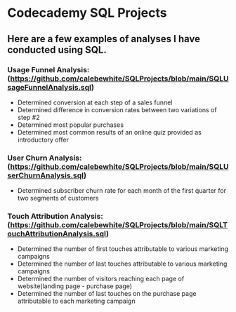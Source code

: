 # Codecademy SQL Projects

## Here are a few examples of analyses I have conducted using SQL.

### Usage Funnel Analysis: (https://github.com/calebewhite/SQLProjects/blob/main/SQLUsageFunnelAnalysis.sql)

- Determined conversion at each step of a sales funnel
- Determined difference in conversion rates between two variations of step #2
- Determined most popular purchases
- Determined most common results of an online quiz provided as introductory offer

### User Churn Analysis: (https://github.com/calebewhite/SQLProjects/blob/main/SQLUserChurnAnalysis.sql)

- Determined subscriber churn rate for each month of the first quarter for two segments of customers

### Touch Attribution Analysis: (https://github.com/calebewhite/SQLProjects/blob/main/SQLTouchAttributionAnalysis.sql)

- Determined the number of first touches attributable to various marketing campaigns
- Determined the number of last touches attributable to various marketing campaigns
- Determined the number of visitors reaching each page of website(landing page - purchase page)
- Determined the number of last touches on the purchase page attributable to each marketing campaign
